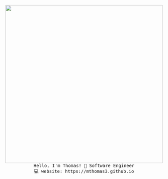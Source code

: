 <p align="center">
  <img src="https://images.unsplash.com/photo-1514939775307-d44e7f10cabd?ixid=MnwxMjA3fDB8MHxwaG90by1wYWdlfHx8fGVufDB8fHx8&amp;ixlib=rb-1.2.1&amp;auto=format&amp;fit=crop&amp;w=1000&amp;q=80" width="500px">
  <br>
  <samp>
    Hello, I'm Thomas! 👋
    Software Engineer <br>
    💻 website: https://mthomas3.github.io
  </samp>
</p>




<!--
**Mthomas3/mthomas3** is a ✨ _special_ ✨ repository because its `README.md` (this file) appears on your GitHub profile.

Here are some ideas to get you started:

- 🔭 I’m currently working on ...
- 🌱 I’m currently learning ...
- 👯 I’m looking to collaborate on ...
- 🤔 I’m looking for help with ...
- 💬 Ask me about ...
- 📫 How to reach me: ...
- 😄 Pronouns: ...
- ⚡ Fun fact: ...
-->

